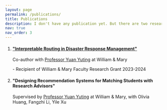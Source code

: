 ```yaml
---
layout: page
permalink: /publications/
title: Publications
description: I don't have any publication yet. But there are two research projects I'm currently working on, which may turn into a publication later.
nav: true
nav_order: 3
---
```


<!-- _pages/publications.md -->

<div class="publications">
  <ol>
    <li>
      <h4><a href="https://www.yutingyuan.net/zero-covid-policy">"Interpretable Routing in Disaster Response Management"</a></h4>
      <p>Co-author with <a href="https://www.yutingyuan.net/">Professor Yuan Yuting</a> at William & Mary</p>
      <p> - Recipient of William & Mary Faculty Research Grant 2023-2024</p>
    </li>
    <li>
      <h4>"Designing Recommendation Systems for Matching Students with Research Advisors"</h4>
      <p>Supervised by <a href="https://www.yutingyuan.net/">Professor Yuan Yuting</a> at William & Mary, with Olivia Huang, Fangzhi Li, Yile Xu</p>
    </li>
  </ol>
</div>
